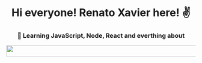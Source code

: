 <h1 align="center"> Hi everyone! Renato Xavier here! ✌</g-emoji> </h1>
<h3 align="center">🚀 Learning JavaScript, Node, React and everthing about </h3>


<img src="https://i.dlpng.com/static/png/5501946-collection-of-free-lines-transparent-blue-download-on-ui-ex-blue-line-png-1000_300_preview.png" width="3000" height="30">
